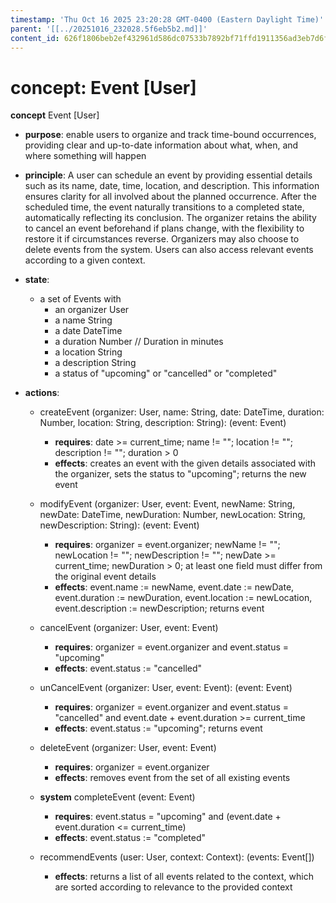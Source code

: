 ```yaml
---
timestamp: 'Thu Oct 16 2025 23:20:28 GMT-0400 (Eastern Daylight Time)'
parent: '[[../20251016_232028.5f6eb5b2.md]]'
content_id: 626f1806beb2ef432961d586dc07533b7892bf71ffd1911356ad3eb7d6fa8d81
---
```


# concept: Event \[User]

**concept** Event \[User]

* **purpose**: enable users to organize and track time-bound occurrences, providing clear and up-to-date information about what, when, and where something will happen

* **principle**: A user can schedule an event by providing essential details such as its name, date, time, location, and description. This information ensures clarity for all involved about the planned occurrence. After the scheduled time, the event naturally transitions to a completed state, automatically reflecting its conclusion. The organizer retains the ability to cancel an event beforehand if plans change, with the flexibility to restore it if circumstances reverse. Organizers may also choose to delete events from the system. Users can also access relevant events according to a given context.

* **state**:
  * a set of Events with
    * an organizer User
    * a name String
    * a date DateTime
    * a duration Number // Duration in minutes
    * a location String
    * a description String
    * a status of "upcoming" or "cancelled" or "completed"

* **actions**:
  * createEvent (organizer: User, name: String, date: DateTime, duration: Number, location: String, description: String): (event: Event)
    * **requires**: date >= current\_time; name != ""; location != ""; description != ""; duration > 0
    * **effects**: creates an event with the given details associated with the organizer, sets the status to "upcoming"; returns the new event

  * modifyEvent (organizer: User, event: Event, newName: String, newDate: DateTime, newDuration: Number, newLocation: String, newDescription: String): (event: Event)
    * **requires**: organizer = event.organizer; newName != ""; newLocation != ""; newDescription != ""; newDate >= current\_time; newDuration > 0; at least one field must differ from the original event details
    * **effects**: event.name := newName, event.date := newDate, event.duration := newDuration, event.location := newLocation, event.description := newDescription; returns event

  * cancelEvent (organizer: User, event: Event)
    * **requires**: organizer = event.organizer and event.status = "upcoming"
    * **effects**: event.status := "cancelled"

  * unCancelEvent (organizer: User, event: Event): (event: Event)
    * **requires**: organizer = event.organizer and event.status = "cancelled" and event.date + event.duration >= current\_time
    * **effects**: event.status := "upcoming"; returns event

  * deleteEvent (organizer: User, event: Event)
    * **requires**: organizer = event.organizer
    * **effects**: removes event from the set of all existing events

  * **system** completeEvent (event: Event)
    * **requires**: event.status = "upcoming" and (event.date + event.duration <= current\_time)
    * **effects**: event.status := "completed"

  * recommendEvents (user: User, context: Context): (events: Event\[])
    * **effects**: returns a list of all events related to the context, which are sorted according to relevance to the provided context
